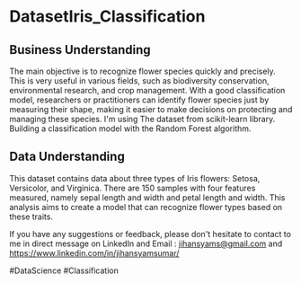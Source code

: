 # DatasetIris_Classification
## Business Understanding
The main objective is to recognize flower species quickly and precisely. This is very useful in various fields, such as biodiversity conservation, environmental research, and crop management. With a good classification model, researchers or practitioners can identify flower species just by measuring their shape, making it easier to make decisions on protecting and managing these species. I'm using The dataset from scikit-learn library. Building a classification model with the Random Forest algorithm.

## Data Understanding
This dataset contains data about three types of Iris flowers: Setosa, Versicolor, and Virginica. There are 150 samples with four features measured, namely sepal length and width and petal length and width. This analysis aims to create a model that can recognize flower types based on these traits.

If you have any suggestions or feedback, please don't hesitate to contact to me in direct message on LinkedIn and Email : jihansyams@gmail.com and https://www.linkedin.com/in/jihansyamsumar/

#DataScience #Classification
